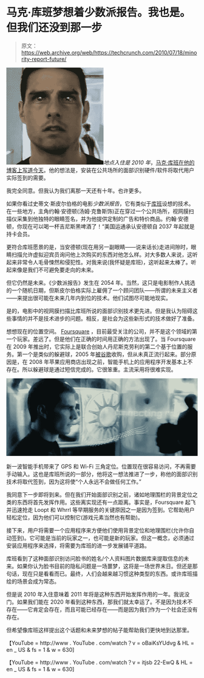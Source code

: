 # 马克·库班梦想着少数派报告。我也是。但我们还没到那一步

> 原文：<https://web.archive.org/web/https://techcrunch.com/2010/07/18/minority-report-future/>

![](img/037f1b03e47f61d695442103ea4183a8.png "Screen shot 2010-07-18 at 4.50.17 PM")*地点入住是 2010 年*，[马克·库班在他的博客上写道今天](https://web.archive.org/web/20221207182447/http://blogmaverick.com/2010/07/18/the-end-of-location-based-applications/)。他的想法是，安装在公共场所的面部识别硬件/软件将取代用户实际签到的需要。

我完全同意。但我认为我们离那一天还有十年。也许更多。

如果你看过史蒂文·斯皮尔伯格的电影*少数派报告*，它有类似于[库班](https://web.archive.org/web/20221207182447/http://www.crunchbase.com/person/mark-cuban)设想的技术。在一些地方，主角约翰·安德顿(汤姆·克鲁斯饰)正在穿过一个公共场所，视网膜扫描仪采集到他独特的眼睛签名，并为他提供定制的广告和特价商品。约翰·安德顿，你现在可以喝一杯吉尼斯黑啤酒了！“美国运通承认安德顿自 2037 年起就是持卡会员。

更符合库班愿景的是，当安德顿(现在用另一副眼睛——说来话长)走进间隙时，眼睛扫描允许虚拟迎宾员询问他上次购买的东西对他怎么样。对大多数人来说，这听起来非常令人毛骨悚然和侵犯性。对我来说(我怀疑是库班)，这听起来太棒了。听起来像是我们不可避免要走向的未来。

但它仍然是未来。《少数派报告》发生在 2054 年。当然，这只是电影制作人挑选的一个随机日期，但斯皮尔伯格实际上雇佣了一个顾问团队——所谓的未来主义者——来提出很可能在未来几年内到位的技术。他们试图尽可能地现实。

是的，电影中的视网膜扫描比库班所说的面部识别技术更先进。但是我认为阻碍这些事情的并不是技术进步的问题。相反，是社会为这些新形式的技术做好了准备。

想想现在的位置空间。 [Foursquare](https://web.archive.org/web/20221207182447/http://foursquare.com/) ，目前最受关注的公司，并不是这个领域的第一个玩家。差远了。但是他们在正确的时间用正确的方法出现了。当 Foursquare 在 2009 年推出时，它实际上是联合创始人丹尼斯克劳利的第二个基于位置的服务。第一个是类似的躲避球，2005 年[被谷歌](https://web.archive.org/web/20221207182447/https://beta.techcrunch.com/2006/10/18/dodgeballcom-officially-googled/)收购，但从未真正流行起来。部分原因是，在 2008 年苹果应用商店出现之前，智能手机上的应用程序开发基本上不存在。所以躲避球是通过短信完成的。它很笨重。主流采用将很难实现。

![](img/8e2d7204a3612845e43e6615117180ea.png "11")

新一波智能手机带来了 GPS 和 Wi-Fi 三角定位。位置现在很容易访问，不再需要手动输入。这也是库班所说的一部分，他将这一想法推进了一步，称他的面部识别技术将取代签到，因为这将使“个人永远不会做任何工作。”

我同意下一步即将到来。但在我们开始面部识别之前，诸如地理围栏的背景定位之类的东西将首先发挥作用。这些离实现还有一点距离。事实是，Foursquare 起飞并迅速抢走 Loopt 和 Whrrl 等早期服务的关键原因之一是因为签到。它帮助用户轻松定位，因为他们可以控制它(游戏元素当然也有帮助)。

接下来，用户将需要一个应用程序来方便他们使用背景定位和地理围栏(允许你自动签到)。它可能是当前的玩家之一，也可能是新的玩家。但这一概念，必须通过安装应用程序来选择，将需要为库班的进一步发展铺平道路。

库班看到了这种面部识别访问脸书的姓名/个人资料图片数据库来提取信息的未来。如果你认为脸书目前的隐私问题是一场噩梦，这将是一场世界末日。但还是那句话，现在只是看看而已。最终，人们会越来越习惯这种类型的东西。或许库班描绘的场景会成为常态。

但是说 2010 年入住意味着 2011 年将是这种东西开始发挥作用的一年。我说没门。如果我们能在 2020 年看到这种东西，那我们就太幸运了。不是因为技术不存在——它肯定会存在，而且可能已经存在——而是因为我们作为一个社会还没有存在。

但希望像库班这样提出这个话题和未来梦想的帖子能帮助我们更快地到达那里。

【YouTube = http://www . YouTube . com/watch？v = oBaiKsYUdvg & HL = en _ US & fs = 1 & w = 630]

【YouTube = http://www . YouTube . com/watch？v = itjsb 22-EwQ & HL = en _ US & fs = 1 & w = 630]